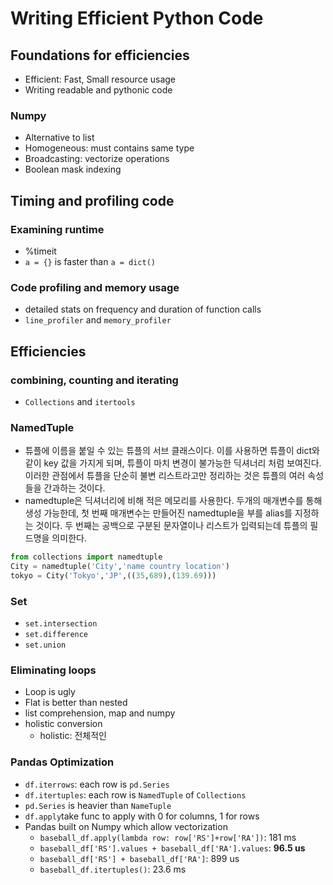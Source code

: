 # Writing Efficient Python Code

## Foundations for efficiencies
- Efficient: Fast, Small resource usage
- Writing readable and pythonic code

### Numpy
- Alternative to list
- Homogeneous: must contains same type
- Broadcasting: vectorize operations
- Boolean mask indexing

## Timing and profiling code

### Examining runtime
- %timeit
-  `a = {}` is faster than `a = dict()`

### Code profiling and memory usage
- detailed stats on frequency and duration of function calls
- `line_profiler` and `memory_profiler`

## Efficiencies

### combining, counting and iterating
- `Collections` and `itertools`

### NamedTuple
- 튜플에 이름을 붙일 수 있는 튜플의 서브 클래스이다. 이를 사용하면 튜플이 dict와 같이 key 값을 가지게 되며, 튜플이 마치 변경이 불가능한 딕셔너리 처럼 보여진다. 이러한 관점에서 튜플을 단순히 불변 리스트라고만 정리하는 것은 튜플의 여러 속성들을 간과하는 것이다.
- namedtuple은 딕셔너리에 비해 적은 메모리를 사용한다. 두개의 매개변수를 통해 생성 가능한데, 첫 번째 매개변수는 만들어진  namedtuple을 부를 alias를 지정하는 것이다. 두 번째는 공백으로 구분된 문자열이나 리스트가 입력되는데 튜플의 필드명을 의미한다.

```python
from collections import namedtuple
City = namedtuple('City','name country location')
tokyo = City('Tokyo','JP',((35,689),(139.69)))
```

### Set
- `set.intersection`
- `set.difference`
- `set.union`

### Eliminating loops
- Loop is ugly
- Flat is better than nested
- list comprehension, map and numpy
- holistic conversion
	- holistic: 전체적인

### Pandas Optimization
- `df.iterrows`: each row is `pd.Series`
- `df.itertuples`: each row is `NamedTuple` of `Collections`
- `pd.Series` is heavier than `NameTuple`
- `df.apply`take func to apply with 0 for columns, 1 for rows
- Pandas built on Numpy which allow vectorization
	- `baseball_df.apply(lambda row: row['RS']+row['RA'])`: 181 ms
	- `baseball_df['RS'].values + baseball_df['RA'].values`: **96.5 us**
	- `baseball_df['RS'] + baseball_df['RA']`: 899 us
	- `baseball_df.itertuples()`: 23.6 ms
 
 

